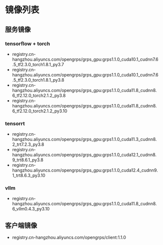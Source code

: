 # 镜像列表

## 服务镜像

### tensorflow + torch

* registry.cn-hangzhou.aliyuncs.com/opengrps/grps_gpu:grps1.1.0_cuda10.1_cudnn7.6.5_tf2.3.0_torch1.8.1_py3.7
* registry.cn-hangzhou.aliyuncs.com/opengrps/grps_gpu:grps1.1.0_cuda10.1_cudnn7.6.5_tf2.3.0_torch1.8.1_py3.8
* registry.cn-hangzhou.aliyuncs.com/opengrps/grps_gpu:grps1.1.0_cuda11.8_cudnn8.6_tf2.12.0_torch2.1.2_py3.8
* registry.cn-hangzhou.aliyuncs.com/opengrps/grps_gpu:grps1.1.0_cuda11.8_cudnn8.6_tf2.12.0_torch2.1.2_py3.10

### tensorrt

* registry.cn-hangzhou.aliyuncs.com/opengrps/grps_gpu:grps1.1.0_cuda11.3_cudnn8.2_trt7.2.3_py3.8
* registry.cn-hangzhou.aliyuncs.com/opengrps/grps_gpu:grps1.1.0_cuda12.1_cudnn8.9_trt8.6.1_py3.8
* registry.cn-hangzhou.aliyuncs.com/opengrps/grps_gpu:grps1.1.0_cuda12.4_cudnn9.1_trt8.6.3_py3.10

### vllm

* registry.cn-hangzhou.aliyuncs.com/opengrps/grps_gpu:grps1.1.0_cuda11.8_cudnn8.6_vllm0.4.3_py3.10

## 客户端镜像

* registry.cn-hangzhou.aliyuncs.com/opengrps/client:1.1.0
